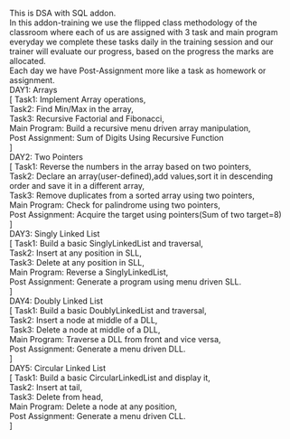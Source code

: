 This is DSA with SQL addon.     
In this addon-training we use the flipped class methodology of the classroom where each of us are assigned with 3 task and main program everyday we complete these tasks daily in the training session and our trainer will evaluate our progress, based on the progress the marks are allocated.      
  Each day we have Post-Assignment more like a task as homework or assignment.      
  DAY1:   Arrays         
[
Task1:  Implement Array operations,    
Task2:  Find Min/Max in the array,    
Task3:  Recursive Factorial and Fibonacci,    
Main Program:  Build a recursive menu driven array manipulation,    
Post Assignment:  Sum of Digits Using Recursive Function     
]        
DAY2:  Two Pointers      
[
Task1:  Reverse the numbers in the array based on two pointers,    
Task2:  Declare an array(user-defined),add values,sort it in descending order and save it in a different array,    
Task3:  Remove duplicates from a sorted array using two pointers,    
Main Program:  Check for palindrome using two pointers,    
Post Assignment:  Acquire the target using pointers(Sum of two target=8)    
]      
DAY3:  Singly Linked List      
[
Task1:  Build a basic SinglyLinkedList and traversal,    
Task2:  Insert at any position in SLL,    
Task3:  Delete at any position in SLL,    
Main Program:  Reverse a SinglyLinkedList,    
Post Assignment: Generate a program using menu driven SLL.    
]      
DAY4:  Doubly Linked List      
[
Task1:  Build a basic DoublyLinkedList and traversal,    
Task2:  Insert a node at middle of a DLL,    
Task3:  Delete a node at middle of a DLL,    
Main Program:  Traverse a DLL from front and vice versa,    
Post Assignment: Generate a menu driven DLL.    
]      
DAY5:  Circular Linked List      
[
Task1:  Build a basic CircularLinkedList and display it,    
Task2:  Insert at tail,    
Task3:  Delete from head,    
Main Program:  Delete a node at any position,    
Post Assignment: Generate a menu driven CLL.    
]      
